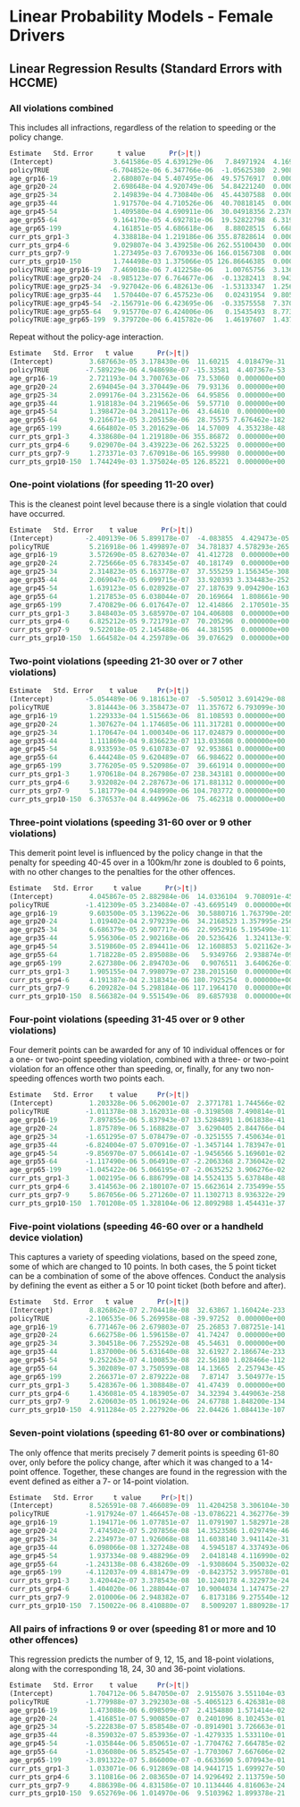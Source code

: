 
# Linear Probability Models - Female Drivers


## Linear Regression Results (Standard Errors with HCCME)


### All violations combined

This includes all infractions, regardless of the relation to speeding or the policy change.

```R
Estimate   Std. Error      t value      Pr(>|t|)
(Intercept)               3.641586e-05 4.639129e-06   7.84971924  4.169698e-15
policyTRUE               -6.704852e-06 6.347766e-06  -1.05625380  2.908523e-01
age_grp16-19              2.680807e-04 5.407495e-06  49.57576917  0.000000e+00
age_grp20-24              2.698648e-04 4.920749e-06  54.84221240  0.000000e+00
age_grp25-34              2.149839e-04 4.730840e-06  45.44307588  0.000000e+00
age_grp35-44              1.917570e-04 4.710526e-06  40.70818145  0.000000e+00
age_grp45-54              1.409580e-04 4.690911e-06  30.04918356 2.237699e-198
age_grp55-64              9.164170e-05 4.692781e-06  19.52822798  6.319497e-85
age_grp65-199             4.161851e-05 4.686618e-06   8.88028515  6.668921e-19
curr_pts_grp1-3           4.338818e-04 1.219186e-06 355.87828614  0.000000e+00
curr_pts_grp4-6           9.029807e-04 3.439258e-06 262.55100430  0.000000e+00
curr_pts_grp7-9           1.273495e-03 7.670933e-06 166.01567308  0.000000e+00
curr_pts_grp10-150        1.744498e-03 1.375066e-05 126.86646385  0.000000e+00
policyTRUE:age_grp16-19   7.469018e-06 7.412258e-06   1.00765756  3.136189e-01
policyTRUE:age_grp20-24  -8.985123e-07 6.764677e-06  -0.13282413  8.943325e-01
policyTRUE:age_grp25-34  -9.927042e-06 6.482613e-06  -1.53133347  1.256870e-01
policyTRUE:age_grp35-44   1.570440e-07 6.457523e-06   0.02431954  9.805977e-01
policyTRUE:age_grp45-54  -2.156791e-06 6.423695e-06  -0.33575558  7.370552e-01
policyTRUE:age_grp55-64   9.915770e-07 6.424006e-06   0.15435493  8.773299e-01
policyTRUE:age_grp65-199  9.379720e-06 6.415782e-06   1.46197607  1.437478e-01
```

Repeat without the policy-age interaction.

```R
Estimate   Std. Error   t value      Pr(>|t|)
(Intercept)         3.687663e-05 3.178430e-06  11.60215  4.018479e-31
policyTRUE         -7.589229e-06 4.948698e-07 -15.33581  4.407367e-53
age_grp16-19        2.721193e-04 3.700763e-06  73.53060  0.000000e+00
age_grp20-24        2.694045e-04 3.370449e-06  79.93136  0.000000e+00
age_grp25-34        2.099176e-04 3.231562e-06  64.95856  0.000000e+00
age_grp35-44        1.918183e-04 3.219665e-06  59.57710  0.000000e+00
age_grp45-54        1.398472e-04 3.204117e-06  43.64610  0.000000e+00
age_grp55-64        9.216671e-05 3.205158e-06  28.75575 7.676462e-182
age_grp65-199       4.664802e-05 3.201629e-06  14.57009  4.353238e-48
curr_pts_grp1-3     4.338680e-04 1.219180e-06 355.86872  0.000000e+00
curr_pts_grp4-6     9.029070e-04 3.439223e-06 262.53225  0.000000e+00
curr_pts_grp7-9     1.273371e-03 7.670918e-06 165.99980  0.000000e+00
curr_pts_grp10-150  1.744249e-03 1.375024e-05 126.85221  0.000000e+00
```


### One-point violations (for speeding 11-20 over)

This is the cleanest point level because there is a single violation that could have occurred.


```R
Estimate   Std. Error    t value      Pr(>|t|)
(Intercept)        -2.409139e-06 5.899178e-07  -4.083855  4.429473e-05
policyTRUE          5.216918e-06 1.499897e-07  34.781837 4.578293e-265
age_grp16-19        3.572690e-05 8.627034e-07  41.412728  0.000000e+00
age_grp20-24        2.725666e-05 6.783345e-07  40.181749  0.000000e+00
age_grp25-34        2.314823e-05 6.163778e-07  37.555259 1.156345e-308
age_grp35-44        2.069047e-05 6.099715e-07  33.920393 3.334483e-252
age_grp45-54        1.639123e-05 6.028928e-07  27.187639 9.094290e-163
age_grp55-64        1.217853e-05 6.038044e-07  20.169664  1.808661e-90
age_grp65-199       7.470829e-06 6.017647e-07  12.414866  2.170501e-35
curr_pts_grp1-3     3.848403e-05 3.685970e-07 104.406808  0.000000e+00
curr_pts_grp4-6     6.825212e-05 9.721791e-07  70.205296  0.000000e+00
curr_pts_grp7-9     9.522018e-05 2.145488e-06  44.381595  0.000000e+00
curr_pts_grp10-150  1.664582e-04 4.259789e-06  39.076629  0.000000e+00
```



### Two-point violations (speeding 21-30 over or 7 other violations)




```R
Estimate   Std. Error    t value     Pr(>|t|)
(Intercept)        -5.054489e-06 9.181613e-07  -5.505012 3.691429e-08
policyTRUE          3.814443e-06 3.358473e-07  11.357672 6.793099e-30
age_grp16-19        1.229333e-04 1.515663e-06  81.108593 0.000000e+00
age_grp20-24        1.307627e-04 1.174685e-06 111.317281 0.000000e+00
age_grp25-34        1.170647e-04 1.000340e-06 117.024879 0.000000e+00
age_grp35-44        1.111869e-04 9.836623e-07 113.033608 0.000000e+00
age_grp45-54        8.933593e-05 9.610783e-07  92.953861 0.000000e+00
age_grp55-64        6.444248e-05 9.620489e-07  66.984622 0.000000e+00
age_grp65-199       3.776205e-05 9.520986e-07  39.661914 0.000000e+00
curr_pts_grp1-3     1.970618e-04 8.267986e-07 238.343181 0.000000e+00
curr_pts_grp4-6     3.932082e-04 2.287673e-06 171.881312 0.000000e+00
curr_pts_grp7-9     5.181779e-04 4.948990e-06 104.703772 0.000000e+00
curr_pts_grp10-150  6.376537e-04 8.449962e-06  75.462318 0.000000e+00
```


### Three-point violations (speeding 31-60 over or 9 other violations)

This demerit point level is influenced by the policy change in that the penalty for speeding 40-45 over in a 100km/hr zone is doubled to 6 points, with no other changes to the penalties for the other offences.



```R
Estimate   Std. Error     t value      Pr(>|t|)
(Intercept)         4.045867e-05 2.882984e-06  14.0336104  9.708091e-45
policyTRUE         -1.412309e-05 3.234084e-07 -43.6695149  0.000000e+00
age_grp16-19        9.603500e-05 3.139622e-06  30.5880716 1.763790e-205
age_grp20-24        1.019402e-04 2.979239e-06  34.2168523 1.357995e-256
age_grp25-34        6.686379e-05 2.907717e-06  22.9952916 5.195490e-117
age_grp35-44        5.956306e-05 2.902168e-06  20.5236426  1.324113e-93
age_grp45-54        3.519860e-05 2.894411e-06  12.1608853  5.021162e-34
age_grp55-64        1.718228e-05 2.895088e-06   5.9349766  2.938874e-09
age_grp65-199       2.627380e-06 2.894703e-06   0.9076511  3.640626e-01
curr_pts_grp1-3     1.905155e-04 7.998079e-07 238.2015160  0.000000e+00
curr_pts_grp4-6     4.191387e-04 2.318341e-06 180.7925254  0.000000e+00
curr_pts_grp7-9     6.209282e-04 5.298184e-06 117.1964170  0.000000e+00
curr_pts_grp10-150  8.566382e-04 9.551549e-06  89.6857938  0.000000e+00
```



### Four-point violations (speeding 31-45 over or 9 other violations)

Four demerit points can be awarded for any of 10 individual offences or for a one- or two-point speeding violation, combined with a three- or two-point violation for an offence other than speeding, or, finally, for any two non-speeding offences worth two points each.

```R
Estimate   Std. Error    t value     Pr(>|t|)
(Intercept)         1.203328e-06 5.062001e-07  2.3771781 1.744566e-02
policyTRUE         -1.011378e-08 3.162031e-08 -0.3198508 7.490814e-01
age_grp16-19        7.897855e-06 5.837943e-07 13.5284891 1.061838e-41
age_grp20-24        1.875789e-06 5.168828e-07  3.6290405 2.844766e-04
age_grp25-34       -1.651295e-07 5.078479e-07 -0.3251555 7.450634e-01
age_grp35-44       -6.824004e-07 5.070916e-07 -1.3457144 1.783947e-01
age_grp45-54       -9.856970e-07 5.066141e-07 -1.9456566 5.169601e-02
age_grp55-64       -1.117490e-06 5.064910e-07 -2.2063368 2.736042e-02
age_grp65-199      -1.045422e-06 5.066195e-07 -2.0635252 3.906276e-02
curr_pts_grp1-3     1.002195e-06 6.886799e-08 14.5524135 5.637848e-48
curr_pts_grp4-6     3.414563e-06 2.180107e-07 15.6623614 2.735499e-55
curr_pts_grp7-9     5.867056e-06 5.271260e-07 11.1302713 8.936322e-29
curr_pts_grp10-150  1.701208e-05 1.328104e-06 12.8092988 1.454431e-37
```


### Five-point violations (speeding 46-60 over or a handheld device violation)

This captures a variety of speeding violations, based on the speed zone, some of which are changed to 10 points.
In both cases, the 5 point ticket can be a combination of some of the above offences.
Conduct the analysis by defining the event as either a 5 or 10 point ticket (both before and after).


```R
Estimate   Std. Error   t value      Pr(>|t|)
(Intercept)         8.826862e-07 2.704418e-08  32.63867 1.160424e-233
policyTRUE         -2.106535e-06 5.269958e-08 -39.97252  0.000000e+00
age_grp16-19        6.771467e-06 2.679803e-07  25.26853 7.087251e-141
age_grp20-24        6.662758e-06 1.596158e-07  41.74247  0.000000e+00
age_grp25-34        3.304518e-06 7.255292e-08  45.54631  0.000000e+00
age_grp35-44        1.837000e-06 5.631640e-08  32.61927 2.186674e-233
age_grp45-54        9.252263e-07 4.100853e-08  22.56180 1.028466e-112
age_grp55-64        5.302089e-07 3.750599e-08  14.13665  2.257943e-45
age_grp65-199       2.266371e-07 2.879222e-08   7.87147  3.504977e-15
curr_pts_grp1-3     5.428367e-06 1.308848e-07  41.47439  0.000000e+00
curr_pts_grp4-6     1.436081e-05 4.183905e-07  34.32394 3.449063e-258
curr_pts_grp7-9     2.620603e-05 1.061924e-06  24.67788 1.848200e-134
curr_pts_grp10-150  4.911284e-05 2.227920e-06  22.04426 1.084413e-107
```



### Seven-point violations (speeding 61-80 over or combinations)

The only offence that merits precisely 7 demerit points is speeding 61-80 over, only before the policy change, after which it was changed to a 14-point offence.
Together, these changes are found in the regression with the event defined as either a 7- or 14-point violation.



```R
Estimate   Std. Error     t value     Pr(>|t|)
(Intercept)         8.526591e-08 7.466089e-09  11.4204258 3.306104e-30
policyTRUE         -1.917924e-07 1.466457e-08 -13.0786221 4.362776e-39
age_grp16-19        1.194171e-06 1.077851e-07  11.0791907 1.582971e-28
age_grp20-24        7.474502e-07 5.207856e-08  14.3523586 1.029749e-46
age_grp25-34        2.234973e-07 1.926068e-08  11.6038140 3.941142e-31
age_grp35-44        6.098066e-08 1.327248e-08   4.5945187 4.337493e-06
age_grp45-54        1.937334e-08 9.488296e-09   2.0418148 4.116990e-02
age_grp55-64       -1.243138e-08 6.438260e-09  -1.9308604 5.350032e-02
age_grp65-199      -4.112037e-09 4.881479e-09  -0.8423752 3.995780e-01
curr_pts_grp1-3     3.420442e-07 3.378543e-08  10.1240178 4.322973e-24
curr_pts_grp4-6     1.404020e-06 1.288044e-07  10.9004034 1.147475e-27
curr_pts_grp7-9     2.010006e-06 2.948382e-07   6.8173186 9.275540e-12
curr_pts_grp10-150  7.150022e-06 8.410880e-07   8.5009207 1.880928e-17
```



### All pairs of infractions 9 or over (speeding 81 or more and 10 other offences)

This regression predicts the number of 9, 12, 15, and 18-point violations, along with the corresponding 18, 24, 30 and 36-point violations.

```R
Estimate   Std. Error    t value     Pr(>|t|)
(Intercept)         1.704712e-06 5.847050e-07  2.9155076 3.551104e-03
policyTRUE         -1.779988e-07 3.292303e-08 -5.4065123 6.426381e-08
age_grp16-19        1.473088e-06 6.098509e-07  2.4154880 1.571414e-02
age_grp20-24        1.416851e-07 5.900850e-07  0.2401096 8.102453e-01
age_grp25-34       -5.222838e-07 5.858548e-07 -0.8914901 3.726663e-01
age_grp35-44       -8.359032e-07 5.853936e-07 -1.4279335 1.533110e-01
age_grp45-54       -1.035844e-06 5.850651e-07 -1.7704762 7.664785e-02
age_grp55-64       -1.036080e-06 5.852545e-07 -1.7703067 7.667606e-02
age_grp65-199      -3.891322e-07 5.866000e-07 -0.6633690 5.070943e-01
curr_pts_grp1-3     1.033071e-06 6.912869e-08 14.9441715 1.699927e-50
curr_pts_grp4-6     3.110816e-06 2.083650e-07 14.9296492 2.113759e-50
curr_pts_grp7-9     4.886398e-06 4.831586e-07 10.1134446 4.816063e-24
curr_pts_grp10-150  9.652769e-06 1.014970e-06  9.5103962 1.899378e-21
```
